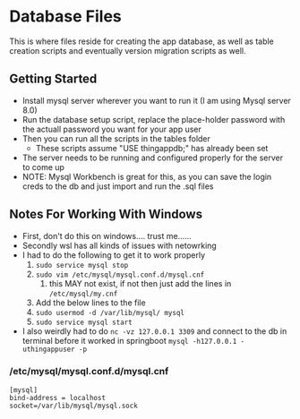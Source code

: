 # Database Files

This is where files reside for creating the app database, as well as table creation scripts and eventually version migration scripts as well.

## Getting Started
- Install mysql server wherever you want to run it (I am using Mysql server 8.0)
- Run the database setup script, replace the place-holder password with the actuall password you want for your app user
- Then you can run all the scripts in the tables folder
    - These scripts assume "USE thingappdb;" has already been set
- The server needs to be running and configured properly for the server to come up
- NOTE: Mysql Workbench is great for this, as you can save the login creds to the db and just import and run the .sql files

## Notes For Working With Windows
- First, don't do this on windows.... trust me......
- Secondly wsl has all kinds of issues with netowrking
- I had to do the following to get it to work properly
    1. `sudo service mysql stop`
    2. `sudo vim /etc/mysql/mysql.conf.d/mysql.cnf`
       1. this MAY not exist, if not then just add the lines in `/etc/mysql/my.cnf`
    3. Add the below lines to the file
    4. `sudo usermod -d /var/lib/mysql/ mysql`
    5. `sudo service mysql start`
- I also weirdly had to do `nc -vz 127.0.0.1 3309` and connect to the db in terminal before it worked in springboot `mysql -h127.0.0.1 -uthingappuser -p`

### /etc/mysql/mysql.conf.d/mysql.cnf
```
[mysql]
bind-address = localhost
socket=/var/lib/mysql/mysql.sock
```
